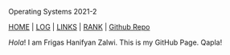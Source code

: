 Operating Systems 2021-2

[HOME](.) | [LOG](TXT/mylog.txt) | [LINKS](LINKS/) | [RANK](.) | [Github Repo](https://github.com/Han-Zalwi/os212)

 _Hola_! I am Frigas Hanifyan Zalwi. This is my GitHub Page. Qapla!
